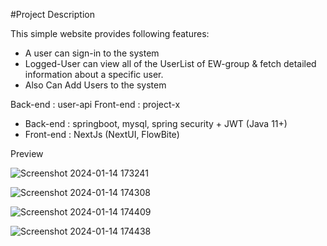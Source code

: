#Project Description

  This simple website provides following features:
  - A user can sign-in to the system
  - Logged-User can view all of the UserList of EW-group & fetch detailed information about a specific user.
  - Also Can Add Users to the system

  Back-end : user-api
  Front-end : project-x

  - Back-end : springboot, mysql, spring security + JWT (Java 11+)
  - Front-end : NextJs (NextUI, FlowBite)

  Preview
  
  ![Screenshot 2024-01-14 173241](https://github.com/Janiya21/EW_User_Repo/assets/64014377/b6f2c391-23f9-4c27-bb77-e0632400df14)

  ![Screenshot 2024-01-14 174308](https://github.com/Janiya21/EW_User_Repo/assets/64014377/a1a0dc27-44a3-476b-b082-3bcd53e48080)

  ![Screenshot 2024-01-14 174409](https://github.com/Janiya21/EW_User_Repo/assets/64014377/439e4d5f-928a-4847-a6e6-cea626bccab0)

  ![Screenshot 2024-01-14 174438](https://github.com/Janiya21/EW_User_Repo/assets/64014377/a700e314-80da-4c54-a5c0-b2bfba40d668)

